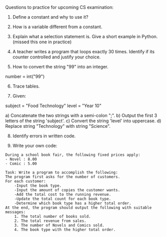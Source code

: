 Questions to practice for upcoming CS examination:

1. Define a constant and why to use it?

2. How is a variable different from a constant.

3. Explain what a selection statement is. Give a short example in Python. (missed this one in practice)

4. A teacher writes a program that loops exactly 30 times. Identify if its counter controlled and justify your choice.

5. How to convert the string "99" into an integer. 

number = int("99")

6. Trace tables. 

7. Given:

subject = "Food Technology"
level = "Year 10"


a) Concatenate the two strings with a semi-colon ";".
b) Output the first 3 letters of the string 'subject'.
c) Convert the string 'level' into uppercase.
d) Replace string "Technology" with string "Science".

8. Identify errors in written code.

9. Write your own code: 

```
During a school book fair, the following fixed prices apply:
- Novel : 8.00
- Comic : 5.00

Task: Write a program to accomplish the following:
The program first asks for the number of customers.
For each customer:
    -Input the book type.
    -Input the amount of copies the customer wants.
    -Add the total cost to the running revenue.
    -Update the total count for each book type. 
    -Determine which book type has a higher total order.
At the end, the program should output the following with suitable messages:
    1. The total number of books sold. 
    2. The total revenue from sales.
    3. The number of Novels and Comics sold.
    4. The book type with the higher total order.
```
